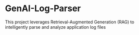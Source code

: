 # GenAI-Log-Parser
This project leverages Retrieval-Augmented Generation (RAG) to intelligently parse and analyze application log files

